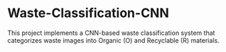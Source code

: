 # Waste-Classification-CNN
This project implements a CNN-based waste classification system that categorizes waste images into Organic (O) and Recyclable (R) materials.
